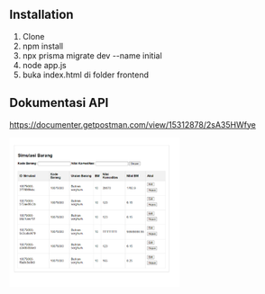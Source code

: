 ## Installation
1. Clone
2. npm install
3. npx prisma migrate dev --name initial
4. node app.js
5. buka index.html di folder frontend


## Dokumentasi API
https://documenter.getpostman.com/view/15312878/2sA35HWfye

<img src='./Capture.PNG' width=60%>
